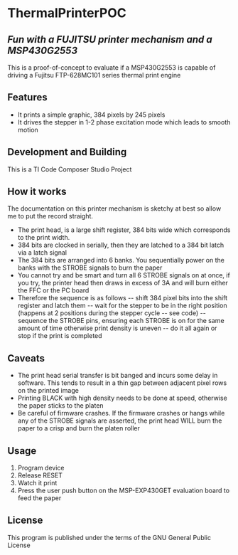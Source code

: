 # ThermalPrinterPOC
## _Fun with a FUJITSU printer mechanism and a MSP430G2553_

This is a proof-of-concept to evaluate if a MSP430G2553 is capable of driving a Fujitsu FTP-628MC101 series thermal print engine
## Features

- It prints a simple graphic, 384 pixels by 245 pixels
- It drives the stepper in 1-2 phase excitation mode which leads to smooth motion

## Development and Building
This is a TI Code Composer Studio Project

## How it works
The documentation on this printer mechanism is sketchy at best so allow me to put the record straight.
- The print head, is a large shift register, 384 bits wide which corresponds to the print width.
- 384 bits are clocked in serially, then they are latched to a 384 bit latch via a latch signal
- The 384 bits are arranged into 6 banks. You sequentially power on the banks with the STROBE signals to burn the paper
- You cannot try and be smart and turn all 6 STROBE signals on at once, if you try, the printer head then draws in excess of 3A and will burn either the FFC or the PC board
- Therefore the sequence is as follows
  -- shift 384 pixel bits into the shift register and latch them
  -- wait for the stepper to be in the right position (happens at 2 positions during the stepper cycle -- see code)
  -- sequence the STROBE pins, ensuring each STROBE is on for the same amount of time otherwise print density is uneven
  -- do it all again or stop if the print is completed

## Caveats
- The print head serial transfer is bit banged and incurs some delay in software. This tends to result in a thin gap between adjacent pixel rows on the printed image
- Printing BLACK with high density needs to be done at speed, otherwise the paper sticks to the platen
- Be careful of firmware crashes. If the firmware crashes or hangs while any of the STROBE signals are asserted, the print head WILL burn the paper to a crisp and burn the platen roller

## Usage
1. Program device
2. Release RESET
3. Watch it print
4. Press the user push button on the MSP-EXP430GET evaluation board to feed the paper

## License

This program is published under the terms of the GNU General Public License

